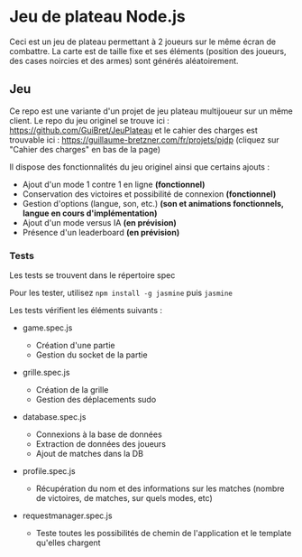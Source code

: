 # Jeu de plateau Node.js

Ceci est un jeu de plateau permettant à 2 joueurs sur le même écran de combattre. La carte est de taille fixe et ses éléments (position des joueurs, des cases noircies et des armes) sont générés aléatoirement.

## Jeu

Ce repo est une variante d'un projet de jeu plateau multijoueur sur un même client. Le repo du jeu originel se trouve ici : https://github.com/GuiBret/JeuPlateau et le cahier des charges est trouvable ici : https://guillaume-bretzner.com/fr/projets/pjdp (cliquez sur "Cahier des charges" en bas de la page)

Il dispose des fonctionnalités du jeu originel ainsi que certains ajouts : 
* Ajout d'un mode 1 contre 1 en ligne **(fonctionnel)**
* Conservation des victoires et possibilité de connexion **(fonctionnel)**
* Gestion d'options (langue, son, etc.) **(son et animations fonctionnels, langue en cours d'implémentation)**
* Ajout d'un mode versus IA **(en prévision)**
* Présence d'un leaderboard **(en prévision)**


### Tests 

Les tests se trouvent dans le répertoire spec

Pour les tester, utilisez `npm install -g jasmine` puis `jasmine`

Les tests vérifient les éléments suivants : 
- game.spec.js
  - Création d'une partie
  - Gestion du socket de la partie

- grille.spec.js
  - Création de la grille
  - Gestion des déplacements
sudo 
- database.spec.js
  - Connexions à la base de données
  - Extraction de données des joueurs
  - Ajout de matches dans la DB

- profile.spec.js
  - Récupération du nom et des informations sur les matches (nombre de victoires, de matches, sur quels modes, etc)
  
- requestmanager.spec.js
  - Teste toutes les possibilités de chemin de l'application et le template qu'elles chargent